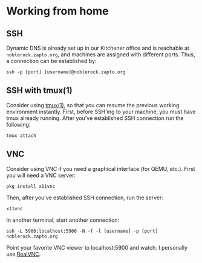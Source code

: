 # Working from home

## SSH

Dynamic DNS is already set up in our Kitchener office and is reachable at `noblerock.zapto.org`, and machines are assigned with different ports. Thus, a connection can be established by:
```
ssh -p [port] [username]@noblerock.zapto.org
```

## SSH with tmux(1)

Consider using [tmux(1)](https://www.freebsd.org/cgi/man.cgi?query=tmux), so that you can resume the previous working environment instantly. First, before SSH'ing to your machine, you must have tmux already running. After you've established SSH connection run the following:
```
tmux attach
```

## VNC

Consider using VNC if you need a graphical interface (for QEMU, etc.). First you will need a VNC server:
```
pkg install x11vnc
```

Then, after you've established SSH connection, run the server:
```
x11vnc
```
In another terminal, start another connection:
```
ssh -L 5900:localhost:5900 -N -f -l [username] -p [port] noblerock.zapto.org
```
Point your favorite VNC viewer to localhost:5900 and watch. I personally use [RealVNC](https://www.realvnc.com/en/connect/download/vnc/).
